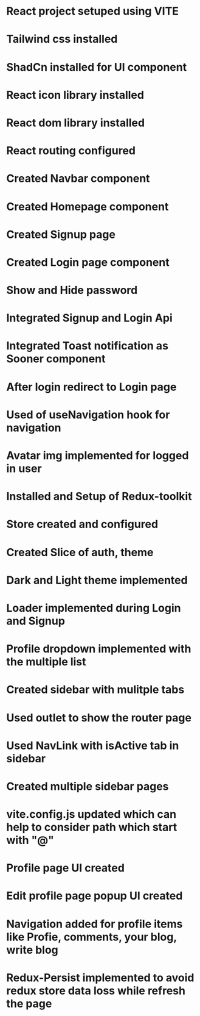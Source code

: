 # React project setuped using VITE
# Tailwind css installed
# ShadCn installed for UI component
# React icon library installed
# React dom library installed
# React routing configured
# Created Navbar component
# Created Homepage component
# Created Signup page
# Created Login page component
# Show and Hide password
# Integrated Signup and Login Api
# Integrated Toast notification as Sooner component
# After login redirect to Login page
# Used of useNavigation hook for navigation
# Avatar img implemented for logged in user
# Installed and Setup of Redux-toolkit
# Store created and configured
# Created Slice of auth, theme
# Dark and Light theme implemented
# Loader implemented during Login and Signup
# Profile dropdown implemented with the multiple list
# Created sidebar with mulitple tabs
# Used outlet to show the router page
# Used NavLink with isActive tab in sidebar
# Created multiple sidebar pages
# vite.config.js updated which can help to consider path which start with "@"
# Profile page UI created
# Edit profile page popup UI created
# Navigation added for profile items like Profie, comments, your blog, write blog
# Redux-Persist implemented to avoid redux store data loss while refresh the page
